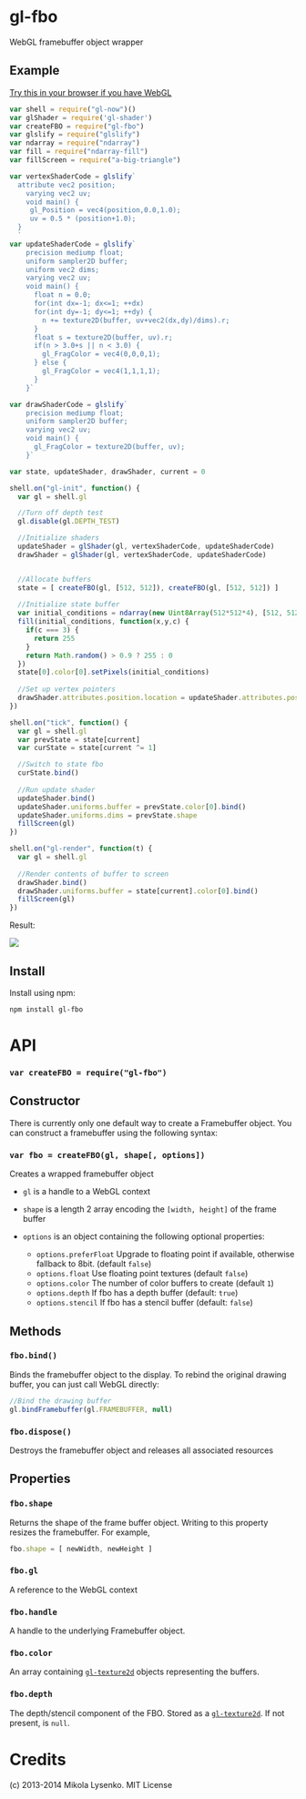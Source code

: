 gl-fbo
======
WebGL framebuffer object wrapper

## Example

[Try this in your browser if you have WebGL](http://stackgl.github.io/gl-fbo/)

```javascript
var shell = require("gl-now")()
var glShader = require('gl-shader')
var createFBO = require("gl-fbo")
var glslify = require("glslify")
var ndarray = require("ndarray")
var fill = require("ndarray-fill")
var fillScreen = require("a-big-triangle")

var vertexShaderCode = glslify`
  attribute vec2 position;
    varying vec2 uv;
    void main() {
     gl_Position = vec4(position,0.0,1.0);
     uv = 0.5 * (position+1.0);
  }
  `
var updateShaderCode = glslify`
    precision mediump float;
    uniform sampler2D buffer;
    uniform vec2 dims;
    varying vec2 uv;
    void main() {
      float n = 0.0;
      for(int dx=-1; dx<=1; ++dx)
      for(int dy=-1; dy<=1; ++dy) {
        n += texture2D(buffer, uv+vec2(dx,dy)/dims).r;
      }
      float s = texture2D(buffer, uv).r;
      if(n > 3.0+s || n < 3.0) {
        gl_FragColor = vec4(0,0,0,1);
      } else {
        gl_FragColor = vec4(1,1,1,1);
      }
    }`

var drawShaderCode = glslify`
    precision mediump float;
    uniform sampler2D buffer;
    varying vec2 uv;
    void main() {
      gl_FragColor = texture2D(buffer, uv);
    }`

var state, updateShader, drawShader, current = 0

shell.on("gl-init", function() {
  var gl = shell.gl

  //Turn off depth test
  gl.disable(gl.DEPTH_TEST)

  //Initialize shaders
  updateShader = glShader(gl, vertexShaderCode, updateShaderCode)
  drawShader = glShader(gl, vertexShaderCode, updateShaderCode)


  //Allocate buffers
  state = [ createFBO(gl, [512, 512]), createFBO(gl, [512, 512]) ]
  
  //Initialize state buffer
  var initial_conditions = ndarray(new Uint8Array(512*512*4), [512, 512, 4])
  fill(initial_conditions, function(x,y,c) {
    if(c === 3) {
      return 255
    }
    return Math.random() > 0.9 ? 255 : 0
  })
  state[0].color[0].setPixels(initial_conditions)
  
  //Set up vertex pointers
  drawShader.attributes.position.location = updateShader.attributes.position.location = 0
})

shell.on("tick", function() {
  var gl = shell.gl
  var prevState = state[current]
  var curState = state[current ^= 1]

  //Switch to state fbo
  curState.bind()
  
  //Run update shader
  updateShader.bind()
  updateShader.uniforms.buffer = prevState.color[0].bind()
  updateShader.uniforms.dims = prevState.shape
  fillScreen(gl)
})

shell.on("gl-render", function(t) {
  var gl = shell.gl
  
  //Render contents of buffer to screen
  drawShader.bind()
  drawShader.uniforms.buffer = state[current].color[0].bind()
  fillScreen(gl)
})
```

Result:

<img src="https://raw.github.com/stackgl/gl-fbo/master/screenshot.png">


## Install

Install using npm:

    npm install gl-fbo

# API

### `var createFBO = require("gl-fbo")`

## Constructor
There is currently only one default way to create a Framebuffer object.  You can construct a framebuffer using the following syntax:

### `var fbo = createFBO(gl, shape[, options])`
Creates a wrapped framebuffer object

* `gl` is a handle to a WebGL context
* `shape` is a length 2 array encoding the `[width, height]` of the frame buffer
* `options` is an object containing the following optional properties:

    + `options.preferFloat` Upgrade to floating point if available, otherwise fallback to 8bit. (default `false`)
    + `options.float` Use floating point textures (default `false`)
    + `options.color`  The number of color buffers to create (default `1`)
    + `options.depth` If fbo has a depth buffer (default: `true`)
    + `options.stencil` If fbo has a stencil buffer (default: `false`)

## Methods

### `fbo.bind()`
Binds the framebuffer object to the display.  To rebind the original drawing buffer, you can just call WebGL directly:

```javascript
//Bind the drawing buffer
gl.bindFramebuffer(gl.FRAMEBUFFER, null)
```

### `fbo.dispose()`
Destroys the framebuffer object and releases all associated resources

## Properties


### `fbo.shape`
Returns the shape of the frame buffer object.  Writing to this property resizes the framebuffer.  For example,

```javascript
fbo.shape = [ newWidth, newHeight ]
```

### `fbo.gl`
A reference to the WebGL context

### `fbo.handle`
A handle to the underlying Framebuffer object.

### `fbo.color`
An array containing [`gl-texture2d`](https://github.com/stackgl/gl-texture2d) objects representing the buffers.  

### `fbo.depth`
The depth/stencil component of the FBO.  Stored as a [`gl-texture2d`](https://github.com/stackgl/gl-texture2d).  If not present, is `null`.

Credits
=======
(c) 2013-2014 Mikola Lysenko. MIT License